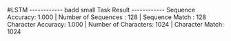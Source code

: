 #LSTM
------------ badd small Task Result ------------
	Sequence  Accuracy: 1.000 | Number of Sequences :   128 |  Sequence Match :   128
	Character Accuracy: 1.000 | Number of Characters:  1024 |  Character Match:  1024
